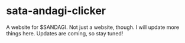 # sata-andagi-clicker

A website for $SANDAGI. Not just a website, though. I will update more things here. Updates are coming, so stay tuned!
